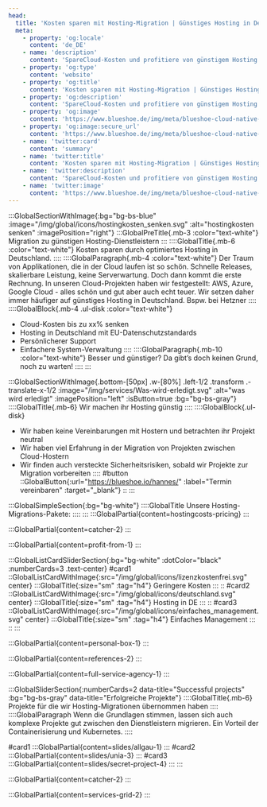 ```yaml
---
head:
  title: 'Kosten sparen mit Hosting-Migration | Günstiges Hosting in Deutschland'
  meta:
    - property: 'og:locale'
      content: 'de_DE'
    - name: 'description'
      content: 'SpareCloud-Kosten und profitiere von günstigem Hosting in Deutschland. Wir haben viel Erfahrung in der Migration von Projekten von AWA, Google, Azure zu einem deutschen Anbieter.'
    - property: 'og:type'
      content: 'website'
    - property: 'og:title'
      content: 'Kosten sparen mit Hosting-Migration | Günstiges Hosting in Deutschland'
    - property: 'og:description'
      content: 'SpareCloud-Kosten und profitiere von günstigem Hosting in Deutschland. Wir haben viel Erfahrung in der Migration von Projekten von AWA, Google, Azure zu einem deutschen Anbieter.'
    - property: 'og:image'
      content: 'https://www.blueshoe.de/img/meta/blueshoe-cloud-native-devlopment.png'
    - property: 'og:image:secure_url'
      content: 'https://www.blueshoe.de/img/meta/blueshoe-cloud-native-devlopment.png'
    - name: 'twitter:card'
      content: 'summary'
    - name: 'twitter:title'
      content: 'Kosten sparen mit Hosting-Migration | Günstiges Hosting in Deutschland'
    - name: 'twitter:description'
      content: 'SpareCloud-Kosten und profitiere von günstigem Hosting in Deutschland. Wir haben viel Erfahrung in der Migration von Projekten von AWA, Google, Azure zu einem deutschen Anbieter.'
    - name: 'twitter:image'
      content: 'https://www.blueshoe.de/img/meta/blueshoe-cloud-native-devlopment.png'
---
```


:::GlobalSectionWithImage{:bg="bg-bs-blue" :image="/img/global/icons/hostingkosten_senken.svg" :alt="hostingkosten senken" :imagePosition="right"}
:::GlobalPreTitle{.mb-3 :color="text-white"}
Migration zu günstigen Hosting-Dienstleistern
:::
::::GlobalTitle{.mb-6 :color="text-white"}
Kosten sparen durch optimiertes Hosting in Deutschland.
::::
::::GlobalParagraph{.mb-4 :color="text-white"}
Der Traum von Applikationen, die in der Cloud laufen ist so schön. Schnelle Releases, skalierbare Leistung, keine Serverwartung. Doch dann kommt die erste Rechnung. In unseren Cloud-Projekten haben wir festgestellt: AWS, Azure, Google Cloud - alles schön und gut aber auch echt teuer. Wir setzen daher immer häufiger auf günstiges Hosting in Deutschland. Bspw. bei Hetzner
::::
::::GlobalBlock{.mb-4 .ul-disk :color="text-white"}
- Cloud-Kosten bis zu xx% senken
- Hosting in Deutschland mit EU-Datenschutzstandards
- Persönlicherer Support
- Einfachere System-Verwaltung
::::
::::GlobalParagraph{.mb-10 :color="text-white"}
Besser und günstiger? Da gibt’s doch keinen Grund, noch zu warten!
::::
:::


<!--- Wir machen ihr Hosting günstig --->
:::GlobalSectionWithImage{.bottom-[50px] .w-[80%] .left-1/2 .transform .-translate-x-1/2 :image="/img/services/Was-wird-erledigt.svg" :alt="was wird erledigt" :imagePosition="left" :isButton=true :bg="bg-bs-gray"}
::::GlobalTitle{.mb-6}
Wir machen ihr Hosting günstig
::::
::::GlobalBlock{.ul-disk}
- Wir haben keine Vereinbarungen mit Hostern und betrachten ihr Projekt neutral
- Wir haben viel Erfahrung in der Migration von Projekten zwischen Cloud-Hostern
- Wir finden auch versteckte Sicherheitsrisiken, sobald wir Projekte zur Migration vorbereiten
::::
#button
::GlobalButton{:url="https://blueshoe.io/hannes/" :label="Termin vereinbaren" :target="_blank"}
::
:::

<!--- Pricing --->
:::GlobalSimpleSection{:bg="bg-white"}
::::GlobalTitle
Unsere Hosting-Migrations-Pakete:
::::
:::
:::GlobalPartial{content=hostingcosts-pricing}
:::

<!--- Call an expert --->
:::GlobalPartial{content=catcher-2}
:::

<!--- Profitiere von: --->
:::GlobalPartial{content=profit-from-1}
:::


<!--- Profitiere von: Boxen --->
:::GlobalListCardSliderSection{:bg="bg-white" :dotColor="black" :numberCards=3 .text-center}
#card1
::GlobalListCardWithImage{:src="/img/global/icons/lizenzkostenfrei.svg" center}
:::GlobalTitle{:size="sm" :tag="h4"}
Geringere Kosten
:::
::
#card2
::GlobalListCardWithImage{:src="/img/global/icons/deutschland.svg" center}
:::GlobalTitle{:size="sm" :tag="h4"}
Hosting in DE
:::
::
#card3
::GlobalListCardWithImage{:src="/img/global/icons/einfaches_management.svg" center}
:::GlobalTitle{:size="sm" :tag="h4"}
Einfaches Management
:::
::
:::

<!--- persönlicher Kontakt --->
:::GlobalPartial{content=personal-box-1}
:::

<!--- Referenzen --->
:::GlobalPartial{content=references-2}
:::

<!--- Wir betreuen auch komplette Projekte --->
:::GlobalPartial{content=full-service-agency-1}
:::



<!--- Projekte --->
:::GlobalSliderSection{:numberCards=2 data-title="Successful projects" :bg="bg-bs-gray" data-title="Erfolgreiche Projekte"}
::::GlobalTitle{.mb-6}
Projekte für die wir Hosting-Migrationen übernommen haben
::::
::::GlobalParagraph
Wenn die Grundlagen stimmen, lassen sich auch komplexe Projekte gut zwischen den Dienstleistern migrieren. Ein Vorteil der Containerisierung und Kubernetes.
::::

#card1
  :::GlobalPartial{content=slides/allgau-1}
  :::
#card2
  :::GlobalPartial{content=slides/unia-3}
  :::
#card3
  :::GlobalPartial{content=slides/secret-project-4}
  :::
:::





<!--- Call an expert --->
:::GlobalPartial{content=catcher-2}
:::


<!--- Service Grid --->
:::GlobalPartial{content=services-grid-2}
:::